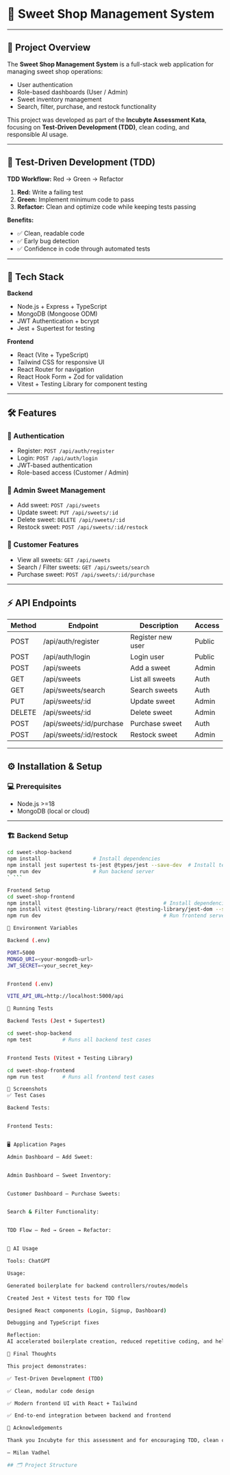 # 🍬 Sweet Shop Management System

---

## 📖 Project Overview
The **Sweet Shop Management System** is a full-stack web application for managing sweet shop operations:  
- User authentication  
- Role-based dashboards (User / Admin)  
- Sweet inventory management  
- Search, filter, purchase, and restock functionality  

This project was developed as part of the **Incubyte Assessment Kata**, focusing on **Test-Driven Development (TDD)**, clean coding, and responsible AI usage.

---

## 🔁 Test-Driven Development (TDD)
**TDD Workflow:** Red → Green → Refactor  

1. **Red:** Write a failing test  
2. **Green:** Implement minimum code to pass  
3. **Refactor:** Clean and optimize code while keeping tests passing  

**Benefits:**  
- ✅ Clean, readable code  
- ✅ Early bug detection  
- ✅ Confidence in code through automated tests  

---

## 🚀 Tech Stack

**Backend**  
- Node.js + Express + TypeScript  
- MongoDB (Mongoose ODM)  
- JWT Authentication + bcrypt  
- Jest + Supertest for testing  

**Frontend**  
- React (Vite + TypeScript)  
- Tailwind CSS for responsive UI  
- React Router for navigation  
- React Hook Form + Zod for validation  
- Vitest + Testing Library for component testing  


---

## 🛠 Features

### 🔑 Authentication
- Register: `POST /api/auth/register`  
- Login: `POST /api/auth/login`  
- JWT-based authentication  
- Role-based access (Customer / Admin)  

### 🍭 Admin Sweet Management
- Add sweet: `POST /api/sweets`  
- Update sweet: `PUT /api/sweets/:id`  
- Delete sweet: `DELETE /api/sweets/:id`  
- Restock sweet: `POST /api/sweets/:id/restock`  

### 🛒 Customer Features
- View all sweets: `GET /api/sweets`  
- Search / Filter sweets: `GET /api/sweets/search`  
- Purchase sweet: `POST /api/sweets/:id/purchase`  

---

## ⚡ API Endpoints

| Method | Endpoint | Description | Access |
|--------|----------|-------------|--------|
| POST   | /api/auth/register | Register new user | Public |
| POST   | /api/auth/login | Login user | Public |
| POST   | /api/sweets | Add a sweet | Admin |
| GET    | /api/sweets | List all sweets | Auth |
| GET    | /api/sweets/search | Search sweets | Auth |
| PUT    | /api/sweets/:id | Update sweet | Admin |
| DELETE | /api/sweets/:id | Delete sweet | Admin |
| POST   | /api/sweets/:id/purchase | Purchase sweet | Auth |
| POST   | /api/sweets/:id/restock | Restock sweet | Admin |

---

## ⚙️ Installation & Setup

### 💻 Prerequisites
- Node.js >=18  
- MongoDB (local or cloud)

---

### 🏗 Backend Setup

```bash
cd sweet-shop-backend
npm install                 # Install dependencies
npm install jest supertest ts-jest @types/jest --save-dev  # Install testing libraries
npm run dev                 # Run backend server
` ```

Frontend Setup
cd sweet-shop-frontend
npm install                                        # Install dependencies
npm install vitest @testing-library/react @testing-library/jest-dom --save-dev  # Install testing libraries
npm run dev                                        # Run frontend server

🌿 Environment Variables

Backend (.env)

PORT=5000
MONGO_URI=<your-mongodb-url>
JWT_SECRET=<your_secret_key>


Frontend (.env)

VITE_API_URL=http://localhost:5000/api

🧪 Running Tests

Backend Tests (Jest + Supertest)

cd sweet-shop-backend
npm test          # Runs all backend test cases


Frontend Tests (Vitest + Testing Library)

cd sweet-shop-frontend
npm run test      # Runs all frontend test cases

📸 Screenshots
✅ Test Cases

Backend Tests:


Frontend Tests:


🖥 Application Pages

Admin Dashboard – Add Sweet:


Admin Dashboard – Sweet Inventory:


Customer Dashboard – Purchase Sweets:


Search & Filter Functionality:


TDD Flow – Red → Green → Refactor:


🤖 AI Usage

Tools: ChatGPT

Usage:

Generated boilerplate for backend controllers/routes/models

Created Jest + Vitest tests for TDD flow

Designed React components (Login, Signup, Dashboard)

Debugging and TypeScript fixes

Reflection:
AI accelerated boilerplate creation, reduced repetitive coding, and helped focus on business logic and architecture. All code was manually reviewed and tested.

🚀 Final Thoughts

This project demonstrates:

✅ Test-Driven Development (TDD)

✅ Clean, modular code design

✅ Modern frontend UI with React + Tailwind

✅ End-to-end integration between backend and frontend

🙏 Acknowledgements

Thank you Incubyte for this assessment and for encouraging TDD, clean coding, and AI-assisted development.

— Milan Vadhel

## 🗂 Project Structure


